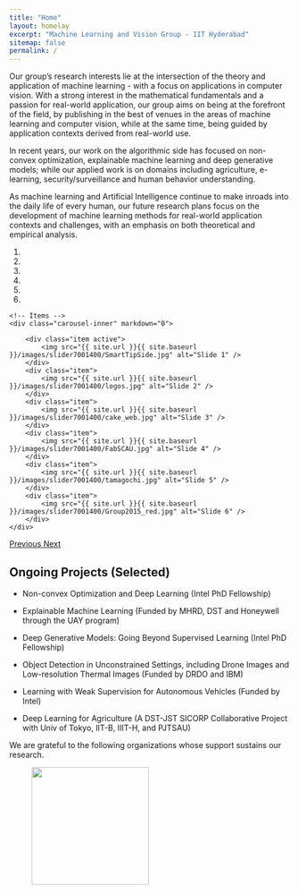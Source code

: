 ```yaml
---
title: "Home"
layout: homelay
excerpt: "Machine Learning and Vision Group - IIT Hyderabad"
sitemap: false
permalink: /
---
```


Our group’s research interests lie at the intersection of the theory and application of machine learning - with a focus on applications in computer vision. With a strong interest in the mathematical fundamentals and a passion for real-world application, our group aims on being at the forefront of the field, by publishing in the best of venues in the areas of machine learning and computer vision, while at the same time, being guided by application contexts derived from real-world use. 

In recent years, our work on the algorithmic side has focused on non-convex optimization, explainable machine learning and deep generative models; while our applied work is on domains including agriculture, e-learning, security/surveillance and human behavior understanding. 

As machine learning and Artificial Intelligence continue to make inroads into the daily life of every human, our future research plans focus on the development of machine learning methods for real-world application contexts and challenges, with an emphasis on both theoretical and empirical analysis. 

<div markdown="0" id="carousel" class="carousel slide" data-ride="carousel" data-interval="5000" data-pause="hover" >
    <!-- Menu -->
    <ol class="carousel-indicators">
        <li data-target="#carousel" data-slide-to="0" class="active"></li>
        <li data-target="#carousel" data-slide-to="1"></li>
        <li data-target="#carousel" data-slide-to="2"></li>
        <li data-target="#carousel" data-slide-to="3"></li>
        <li data-target="#carousel" data-slide-to="4"></li>
        <li data-target="#carousel" data-slide-to="5"></li>
    </ol>

    <!-- Items -->
    <div class="carousel-inner" markdown="0">

        <div class="item active">
            <img src="{{ site.url }}{{ site.baseurl }}/images/slider7001400/SmartTipSide.jpg" alt="Slide 1" />
        </div>
        <div class="item">
            <img src="{{ site.url }}{{ site.baseurl }}/images/slider7001400/logos.jpg" alt="Slide 2" />
        </div>
        <div class="item">
            <img src="{{ site.url }}{{ site.baseurl }}/images/slider7001400/cake_web.jpg" alt="Slide 3" />
        </div>
        <div class="item">
            <img src="{{ site.url }}{{ site.baseurl }}/images/slider7001400/FabSCAU.jpg" alt="Slide 4" />
        </div>
        <div class="item">
            <img src="{{ site.url }}{{ site.baseurl }}/images/slider7001400/tamagochi.jpg" alt="Slide 5" />
        </div>
        <div class="item">
            <img src="{{ site.url }}{{ site.baseurl }}/images/slider7001400/Group2015_red.jpg" alt="Slide 6" />
        </div>
    </div> 
  <a class="left carousel-control" href="#carousel" role="button" data-slide="prev">
    <span class="glyphicon glyphicon-chevron-left" aria-hidden="true"></span>
    <span class="sr-only">Previous</span>
  </a>
  <a class="right carousel-control" href="#carousel" role="button" data-slide="next">
    <span class="glyphicon glyphicon-chevron-right" aria-hidden="true"></span>
    <span class="sr-only">Next</span>
  </a>
</div>

## Ongoing Projects (Selected)

* Non-convex Optimization and Deep Learning (Intel PhD Fellowship)

* Explainable Machine Learning (Funded by MHRD, DST and Honeywell through the UAY program)

* Deep Generative Models: Going Beyond Supervised Learning (Intel PhD Fellowship)

* Object Detection in Unconstrained Settings, including Drone Images and Low-resolution Thermal Images (Funded by DRDO and IBM)

* Learning with Weak Supervision for Autonomous Vehicles (Funded by Intel)

* Deep Learning for Agriculture (A DST-JST SICORP Collaborative Project with Univ of Tokyo, IIT-B, IIIT-H, and PJTSAU)

 
We are grateful to the following organizations whose support sustains our research.

<figure class="fourth">
  <img src="{{ site.url }}{{ site.baseurl }}/images/logopic/Logo_Leiden.jpg" style="width: 210px">
</figure>






